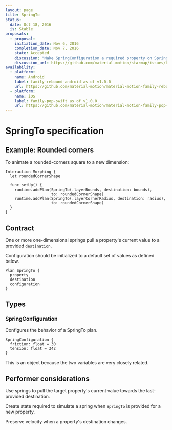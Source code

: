 ```yaml
---
layout: page
title: SpringTo
status:
  date: Oct 18, 2016
  is: Stable
proposals:
  - proposal:
    initiation_date: Nov 6, 2016
    completion_date: Nov 7, 2016
    state: Accepted
    discussion: "Make SpringConfiguration a required property on SpringTo"
    discussion_url: https://github.com/material-motion/starmap/issues/67
availability:
  - platform:
    name: Android
    label: family-rebound-android as of v1.0.0
    url: https://github.com/material-motion/material-motion-family-rebound-android
  - platform:
    name: iOS
    label: family-pop-swift as of v1.0.0
    url: https://github.com/material-motion/material-motion-family-pop-swift
---
```


# SpringTo specification

## Example: Rounded corners

To animate a rounded-corners square to a new dimension:

    Interaction Morphing {
      let roundedCornerShape
      
      func setUp() {
        runtime.addPlan(SpringTo(.layerBounds, destination: bounds),
                        to: roundedCornerShape)
        runtime.addPlan(SpringTo(.layerCornerRadius, destination: radius),
                        to: roundedCornerShape)
      }
    }

## Contract

One or more one-dimensional springs pull a property's current value to a provided `destination`.

Configuration should be initialized to a default set of values as defined below.

```
Plan SpringTo {
  property
  destination
  configuration
}
```

## Types

### SpringConfiguration

Configures the behavior of a SpringTo plan.

```
SpringConfiguration {
  friction: float = 30
  tension: float = 342
}
```

This is an object because the two variables are very closely related.

## Performer considerations

Use springs to pull the target property's current value towards the last-provided destination.

Create state required to simulate a spring when `SpringTo` is provided for a new property.

Preserve velocity when a property's destination changes.
